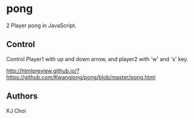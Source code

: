 # pong
2 Player pong in JavaScript.

## Control
Control Player1 with up and down arrow, and player2 with 'w' and 's' key.

http://htmlpreview.github.io/?https://github.com/Kwangjong/pong/blob/master/pong.html

## Authors
KJ Choi
